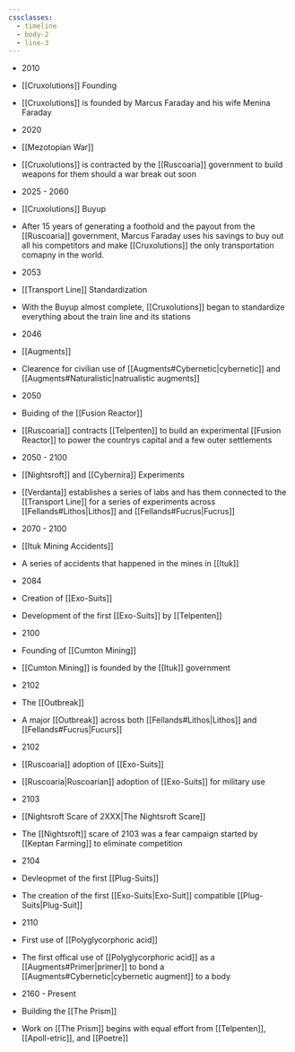 ```yaml
---
cssclasses:
  - timeline
  - body-2
  - line-3
---
```


+ 2010
+ [[Cruxolutions]] Founding
+ [[Cruxolutions]] is founded by Marcus Faraday and his wife Menina Faraday

+ 2020
+ [[Mezotopian War]]
+ [[Cruxolutions]] is contracted by the [[Ruscoaria]] government to build weapons for them should a war break out soon

+ 2025 - 2060
+ [[Cruxolutions]] Buyup
+ After 15 years of generating a foothold and the payout from the [[Ruscoaria]] government, Marcus Faraday uses his savings to buy out all his competitors and make [[Cruxolutions]] the only transportation comapny in the world.

+ 2053
+ [[Transport Line]] Standardization
+ With the Buyup almost complete, [[Cruxolutions]] began to standardize everything about the train line and its stations

+ 2046
+ [[Augments]]
+ Clearence for civilian use of [[Augments#Cybernetic|cybernetic]] and [[Augments#Naturalistic|natrualistic augments]]

+ 2050
+ Buiding of the [[Fusion Reactor]]
+ [[Ruscoaria]] contracts [[Telpenten]] to build an experimental [[Fusion Reactor]] to power the countrys capital and a few outer settlements

+ 2050 - 2100
+ [[Nightsroft]] and [[Cybernira]] Experiments
+ [[Verdanta]] establishes a series of labs and has them connected to the [[Transport Line]] for a series of experiments across [[Fellands#Lithos|Lithos]] and [[Fellands#Fucrus|Fucrus]]

+ 2070 - 2100
+ [[Ituk Mining Accidents]]
+ A series of accidents that happened in the mines in [[Ituk]]

+ 2084
+ Creation of [[Exo-Suits]]
+ Development of the first [[Exo-Suits]] by [[Telpenten]]

+ 2100
+ Founding of [[Cumton Mining]]
+ [[Cumton Mining]] is founded by the [[Ituk]] government

+ 2102
+ The [[Outbreak]]
+ A major [[Outbreak]] across both [[Fellands#Lithos|Lithos]] and [[Fellands#Fucrus|Fucurs]]

+ 2102
+ [[Ruscoaria]] adoption of [[Exo-Suits]]
+ [[Ruscoaria|Ruscoarian]] adoption of [[Exo-Suits]] for military use

+ 2103
+ [[Nightsroft Scare of 2XXX|The Nightsroft Scare]]
+ The [[Nightsroft]] scare of 2103 was a fear campaign started by [[Keptan Farming]] to eliminate competition

+ 2104
+ Devleopmet of the first [[Plug-Suits]]
+ The creation of the first [[Exo-Suits|Exo-Suit]] compatible [[Plug-Suits|Plug-Suit]]

+ 2110
+ First use of [[Polyglycorphoric acid]]
+ The first offical use of [[Polyglycorphoric acid]] as a [[Augments#Primer|primer]] to bond a [[Augments#Cybernetic|cybernetic augment]] to a body

+ 2160 - Present
+ Building the [[The Prism]]
+ Work on [[The Prism]] begins with equal effort from [[Telpenten]], [[Apoll-etric]], and [[Poetre]]